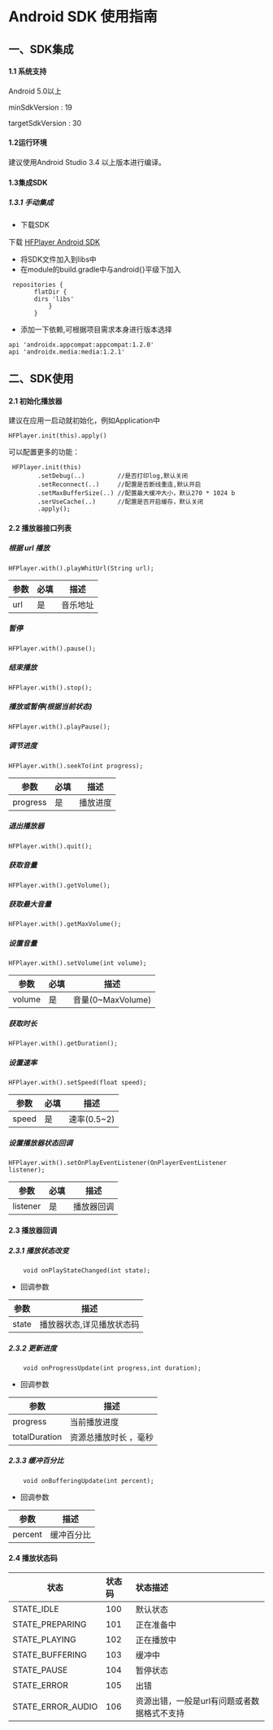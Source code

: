 # Android SDK 使用指南

## 一、SDK集成
#### 1.1 系统支持

Android 5.0以上

minSdkVersion    : 19

targetSdkVersion : 30

#### 1.2运行环境

建议使用Android Studio 3.4 以上版本进行编译。

#### 1.3集成SDK

##### 1.3.1 手动集成

- 下载SDK

下载 [HFPlayer Android SDK](https://www.baidu.com)

- 将SDK文件加入到libs中
- 在module的build.gradle中与android{}平级下加入
```
 repositories {
       flatDir {
       dirs 'libs'
           }
       }
```

- 添加一下依赖,可根据项目需求本身进行版本选择

```
api 'androidx.appcompat:appcompat:1.2.0'
api 'androidx.media:media:1.2.1'

```

## 二、SDK使用
#### 2.1 初始化播放器

建议在应用一启动就初始化，例如Application中

```
HFPlayer.init(this).apply()

```

可以配置更多的功能：

```
 HFPlayer.init(this)
        .setDebug(..)         //是否打印log,默认关闭
        .setReconnect(..)     //配置是否断线重连,默认开启
        .setMaxBufferSize(..) //配置最大缓冲大小，默认270 * 1024 b
        .serUseCache(..)      //配置是否开启缓存，默认关闭
        .apply();
```
#### 2.2 播放器接口列表

#####  根据 url 播放
```
HFPlayer.with().playWhitUrl(String url);
```

参数  | 必填  |描述|
---|---|---
url | 是| 音乐地址

##### 暂停
```
HFPlayer.with().pause();
```
##### 结束播放
```
HFPlayer.with().stop();
```

##### 播放或暂停(根据当前状态)
```
HFPlayer.with().playPause();
```

##### 调节进度
```
HFPlayer.with().seekTo(int progress);
```
参数  | 必填  |描述|
---|---|---
progress | 是| 播放进度

##### 退出播放器
```
HFPlayer.with().quit();
```

##### 获取音量
```
HFPlayer.with().getVolume();
```

##### 获取最大音量
```
HFPlayer.with().getMaxVolume();
```

##### 设置音量
```
HFPlayer.with().setVolume(int volume);
```
参数  | 必填  |描述|
---|---|---
volume | 是| 音量(0~MaxVolume)

##### 获取时长
```
HFPlayer.with().getDuration();
```

##### 设置速率
```
HFPlayer.with().setSpeed(float speed);
```
参数  | 必填  |描述|
---|---|---
speed | 是| 速率(0.5~2)

##### 设置播放器状态回调
```
HFPlayer.with().setOnPlayEventListener(OnPlayerEventListener listener);
```
参数  | 必填  |描述|
---|---|---
listener | 是| 播放器回调


#### 2.3 播放器回调

##### 2.3.1 播放状态改变
```
    void onPlayStateChanged(int state);
```
    
- 回调参数
  
| 参数 | 描述 |
|---|---|
| state | 播放器状态,详见播放状态码 |


##### 2.3.2 更新进度
```
    void onProgressUpdate(int progress,int duration);
```
- 回调参数
  
| 参数 | 描述 |
|---|---|
| progress | 当前播放进度 |
| totalDuration | 资源总播放时长 ，毫秒|


##### 2.3.3 缓冲百分比

```
    void onBufferingUpdate(int percent);
```
- 回调参数
  
| 参数 | 描述 |
|---|---|
| percent | 缓冲百分比 |


#### 2.4 播放状态码

| 状态 | 状态码 | 状态描述 |
|----------|:--------|:-------- |
| STATE_IDLE | 100 | 默认状态 |
| STATE_PREPARING | 101 | 正在准备中 |
| STATE_PLAYING | 102 | 正在播放中 |
| STATE_BUFFERING | 103 | 缓冲中 |
| STATE_PAUSE | 104 | 暂停状态 |
| STATE_ERROR | 105 | 出错 |
| STATE_ERROR_AUDIO | 106 | 资源出错，一般是url有问题或者数据格式不支持 |